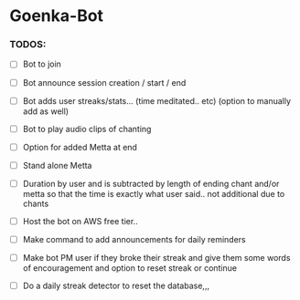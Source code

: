 # Goenka-Bot

### TODOS:
- [ ] Bot to join
- [ ] Bot announce session creation  / start / end
- [ ] Bot adds user streaks/stats... (time meditated.. etc) (option to manually add as well)
- [ ] Bot to play audio clips of chanting
- [ ] Option for added Metta at end
- [ ] Stand alone Metta
- [ ] Duration by user and is subtracted by length of ending chant and/or metta so that the time is exactly what user said.. not additional due to chants
- [ ] Host the bot on AWS free tier..
- [ ] Make command to add announcements for daily reminders 
- [ ] Make bot PM user if they broke their streak and give them some words of encouragement and option to reset streak or continue
- [ ] Do a daily streak detector to reset the database,,,

